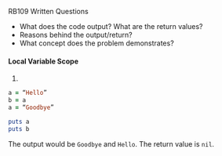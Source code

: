 RB109 Written Questions

- What does the code output? What are the return values?
- Reasons behind the output/return?
- What concept does the problem demonstrates?

#### Local Variable Scope
1.

```ruby
a = “Hello”
b = a
a = “Goodbye”

puts a
puts b
```
  The output would be `Goodbye` and `Hello`. The return value is `nil`.